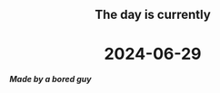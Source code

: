 <h2 align=center>The day is currently</h2>
<h1 align=center><!--TIME BEGIN-->2024-06-29<!--TIME END--></h1>
<h5>Made by a bored guy</h5>
